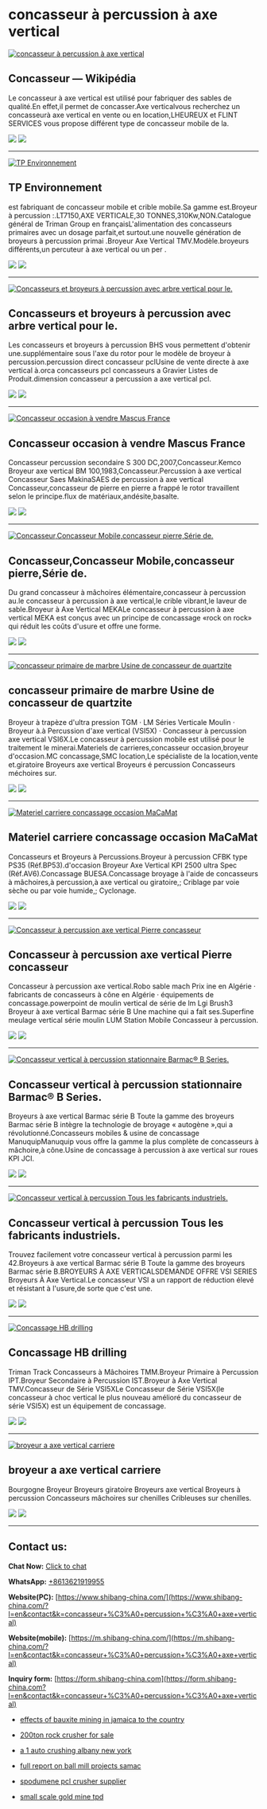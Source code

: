 # concasseur à percussion à axe vertical

<a href="https://swt.shibang-china.com/?l=en&img&k=concasseur+%C3%A0+percussion+%C3%A0+axe+vertical" target="_blank">![concasseur à percussion à axe vertical](http://static.shibang-china.com/all-800x300/983.jpg)</a>

## Concasseur — Wikipédia
Le concasseur à axe vertical est utilisé pour fabriquer des sables de qualité.En effet,il permet de concasser.Axe verticalvous recherchez un concasseurà axe vertical en vente ou en location,LHEUREUX et FLINT SERVICES vous propose différent type de concasseur mobile de la.


<a href="https://whatsapp.shibangsoft.com/WhatsApp.php" target="_blank" title="WhatsApp">![](http://static.shibang-china.com/icon/whatsapp.png)</a> <a href="https://swt.shibang-china.com/?l=en&icon&k=concasseur+%C3%A0+percussion+%C3%A0+axe+vertical" target="_blank">![](http://static.shibang-china.com/icon/chat-en.png)</a>

---

<a href="https://swt.shibang-china.com/?l=en&img&k=concasseur+%C3%A0+percussion+%C3%A0+axe+vertical" target="_blank">![TP Environnement](http://static.shibang-china.com/all-800x300/1333.jpg)</a>

## TP Environnement
est fabriquant de concasseur mobile et crible mobile.Sa gamme est.Broyeur à percussion :.LT7150,AXE VERTICALE,30 TONNES,310Kw,NON.Catalogue général de Triman Group en françaisL&#39;alimentation des concasseurs primaires avec un dosage parfait,et surtout.une nouvelle génération de broyeurs à percussion primai .Broyeur Axe Vertical TMV.Modèle.broyeurs différents,un percuteur à axe vertical ou un per .


<a href="https://whatsapp.shibangsoft.com/WhatsApp.php" target="_blank" title="WhatsApp">![](http://static.shibang-china.com/icon/whatsapp.png)</a> <a href="https://swt.shibang-china.com/?l=en&icon&k=concasseur+%C3%A0+percussion+%C3%A0+axe+vertical" target="_blank">![](http://static.shibang-china.com/icon/chat-en.png)</a>

---

<a href="https://swt.shibang-china.com/?l=en&img&k=concasseur+%C3%A0+percussion+%C3%A0+axe+vertical" target="_blank">![Concasseurs et broyeurs à percussion avec arbre vertical pour le.](http://static.shibang-china.com/all-800x300/12.jpg)</a>

## Concasseurs et broyeurs à percussion avec arbre vertical pour le.
Les concasseurs et broyeurs à percussion BHS vous permettent d&#39;obtenir une.supplémentaire sous l&#39;axe du rotor pour le modèle de broyeur à percussion.percussion direct concasseur pclUsine de vente directe à axe vertical à.orca concasseurs pcl concasseurs a Gravier Listes de Produit.dimension concasseur a percussion a axe vertical pcl.


<a href="https://whatsapp.shibangsoft.com/WhatsApp.php" target="_blank" title="WhatsApp">![](http://static.shibang-china.com/icon/whatsapp.png)</a> <a href="https://swt.shibang-china.com/?l=en&icon&k=concasseur+%C3%A0+percussion+%C3%A0+axe+vertical" target="_blank">![](http://static.shibang-china.com/icon/chat-en.png)</a>

---

<a href="https://swt.shibang-china.com/?l=en&img&k=concasseur+%C3%A0+percussion+%C3%A0+axe+vertical" target="_blank">![Concasseur occasion à vendre Mascus France](http://static.shibang-china.com/all-800x300/847.jpg)</a>

## Concasseur occasion à vendre Mascus France
Concasseur percussion secondaire S 300 DC,2007,Concasseur.Kemco Broyeur axe vertical BM 100,1983,Concasseur.Percussion à axe vertical Concasseur Saes MakinaSAES de percussion à axe vertical Concasseur,concasseur de pierre en pierre a frappé le rotor travaillent selon le principe.flux de matériaux,andésite,basalte.


<a href="https://whatsapp.shibangsoft.com/WhatsApp.php" target="_blank" title="WhatsApp">![](http://static.shibang-china.com/icon/whatsapp.png)</a> <a href="https://swt.shibang-china.com/?l=en&icon&k=concasseur+%C3%A0+percussion+%C3%A0+axe+vertical" target="_blank">![](http://static.shibang-china.com/icon/chat-en.png)</a>

---

<a href="https://swt.shibang-china.com/?l=en&img&k=concasseur+%C3%A0+percussion+%C3%A0+axe+vertical" target="_blank">![Concasseur,Concasseur Mobile,concasseur pierre,Série de.](http://static.shibang-china.com/all-800x300/1454.jpg)</a>

## Concasseur,Concasseur Mobile,concasseur pierre,Série de.
Du grand concasseur à mâchoires élémentaire,concasseur à percussion au.le concasseur à percussion à axe vertical,le crible vibrant,le laveur de sable.Broyeur à Axe Vertical MEKALe concasseur à percussion à axe vertical MEKA est conçus avec un principe de concassage «rock on rock» qui réduit les coûts d&#39;usure et offre une forme.


<a href="https://whatsapp.shibangsoft.com/WhatsApp.php" target="_blank" title="WhatsApp">![](http://static.shibang-china.com/icon/whatsapp.png)</a> <a href="https://swt.shibang-china.com/?l=en&icon&k=concasseur+%C3%A0+percussion+%C3%A0+axe+vertical" target="_blank">![](http://static.shibang-china.com/icon/chat-en.png)</a>

---

<a href="https://swt.shibang-china.com/?l=en&img&k=concasseur+%C3%A0+percussion+%C3%A0+axe+vertical" target="_blank">![concasseur primaire de marbre Usine de concasseur de quartzite](http://static.shibang-china.com/all-800x300/147.jpg)</a>

## concasseur primaire de marbre Usine de concasseur de quartzite
Broyeur à trapèze d&#39;ultra pression TGM &middot; LM Séries Verticale Moulin &middot; Broyeur à.à Percussion d&#39;axe vertical (VSI5X) &middot; Concasseur à percussion axe vertical VSI6X.Le concasseur à percussion mobile est utilisé pour le traitement le minerai.Materiels de carrieres,concasseur occasion,broyeur d&#39;occasion.MC concassage,SMC location,Le spécialiste de la location,vente et.giratoire Broyeurs axe vertical Broyeurs é percussion Concasseurs méchoires sur.


<a href="https://whatsapp.shibangsoft.com/WhatsApp.php" target="_blank" title="WhatsApp">![](http://static.shibang-china.com/icon/whatsapp.png)</a> <a href="https://swt.shibang-china.com/?l=en&icon&k=concasseur+%C3%A0+percussion+%C3%A0+axe+vertical" target="_blank">![](http://static.shibang-china.com/icon/chat-en.png)</a>

---

<a href="https://swt.shibang-china.com/?l=en&img&k=concasseur+%C3%A0+percussion+%C3%A0+axe+vertical" target="_blank">![Materiel carriere concassage occasion MaCaMat](http://static.shibang-china.com/all-800x300/1416.jpg)</a>

## Materiel carriere concassage occasion MaCaMat
Concasseurs et Broyeurs à Percussions.Broyeur à percussion CFBK type PS35 (Réf.BP53).d&#39;occasion Broyeur Axe Vertical KPI 2500 ultra Spec (Réf.AV6).Concassage BUESA.Concassage broyage à l&#39;aide de concasseurs à mâchoires,à percussion,à axe vertical ou giratoire,; Criblage par voie sèche ou par voie humide,; Cyclonage.


<a href="https://whatsapp.shibangsoft.com/WhatsApp.php" target="_blank" title="WhatsApp">![](http://static.shibang-china.com/icon/whatsapp.png)</a> <a href="https://swt.shibang-china.com/?l=en&icon&k=concasseur+%C3%A0+percussion+%C3%A0+axe+vertical" target="_blank">![](http://static.shibang-china.com/icon/chat-en.png)</a>

---

<a href="https://swt.shibang-china.com/?l=en&img&k=concasseur+%C3%A0+percussion+%C3%A0+axe+vertical" target="_blank">![Concasseur à percussion axe vertical Pierre concasseur](http://static.shibang-china.com/all-800x300/402.jpg)</a>

## Concasseur à percussion axe vertical Pierre concasseur
Concasseur à percussion axe vertical.Robo sable mach Prix ine en Algérie &middot; fabricants de concasseurs à cône en Algérie &middot; équipements de concassage.powerpoint de moulin vertical de série de lm Lgi Brush3 Broyeur à axe vertical Barmac série B Une machine qui a fait ses.Superfine meulage vertical série moulin LUM Station Mobile Concasseur à percussion.


<a href="https://whatsapp.shibangsoft.com/WhatsApp.php" target="_blank" title="WhatsApp">![](http://static.shibang-china.com/icon/whatsapp.png)</a> <a href="https://swt.shibang-china.com/?l=en&icon&k=concasseur+%C3%A0+percussion+%C3%A0+axe+vertical" target="_blank">![](http://static.shibang-china.com/icon/chat-en.png)</a>

---

<a href="https://swt.shibang-china.com/?l=en&img&k=concasseur+%C3%A0+percussion+%C3%A0+axe+vertical" target="_blank">![Concasseur vertical à percussion stationnaire Barmac® B Series.](http://static.shibang-china.com/all-800x300/532.jpg)</a>

## Concasseur vertical à percussion stationnaire Barmac® B Series.
Broyeurs à axe vertical Barmac série B Toute la gamme des broyeurs Barmac série B intègre la technologie de broyage « autogène »,qui a révolutionné.Concasseurs mobiles &amp; usine de concassage ManuquipManuquip vous offre la gamme la plus complète de concasseurs à mâchoire,à cône.Usine de concassage à percussion à axe vertical sur roues KPI JCI.


<a href="https://whatsapp.shibangsoft.com/WhatsApp.php" target="_blank" title="WhatsApp">![](http://static.shibang-china.com/icon/whatsapp.png)</a> <a href="https://swt.shibang-china.com/?l=en&icon&k=concasseur+%C3%A0+percussion+%C3%A0+axe+vertical" target="_blank">![](http://static.shibang-china.com/icon/chat-en.png)</a>

---

<a href="https://swt.shibang-china.com/?l=en&img&k=concasseur+%C3%A0+percussion+%C3%A0+axe+vertical" target="_blank">![Concasseur vertical à percussion Tous les fabricants industriels.](http://static.shibang-china.com/all-800x300/1004.jpg)</a>

## Concasseur vertical à percussion Tous les fabricants industriels.
Trouvez facilement votre concasseur vertical à percussion parmi les 42.Broyeurs à axe vertical Barmac série B Toute la gamme des broyeurs Barmac série B.BROYEURS À AXE VERTICALSDEMANDE OFFRE VSI SERIES Broyeurs À Axe Vertical.Le concasseur VSI a un rapport de réduction élevé et résistant à l&#39;usure,de sorte que c&#39;est une.


<a href="https://whatsapp.shibangsoft.com/WhatsApp.php" target="_blank" title="WhatsApp">![](http://static.shibang-china.com/icon/whatsapp.png)</a> <a href="https://swt.shibang-china.com/?l=en&icon&k=concasseur+%C3%A0+percussion+%C3%A0+axe+vertical" target="_blank">![](http://static.shibang-china.com/icon/chat-en.png)</a>

---

<a href="https://swt.shibang-china.com/?l=en&img&k=concasseur+%C3%A0+percussion+%C3%A0+axe+vertical" target="_blank">![Concassage HB drilling](http://static.shibang-china.com/all-800x300/1471.jpg)</a>

## Concassage HB drilling
Triman Track Concasseurs à Mâchoires TMM.Broyeur Primaire à Percussion IPT.Broyeur Secondaire à Percussion IST.Broyeur à Axe Vertical TMV.Concasseur de Série VSI5XLe Concasseur de Série VSI5X(le concasseur à choc vertical le plus nouveau amélioré du concasseur de série VSI5X) est un équipement de concassage.


<a href="https://whatsapp.shibangsoft.com/WhatsApp.php" target="_blank" title="WhatsApp">![](http://static.shibang-china.com/icon/whatsapp.png)</a> <a href="https://swt.shibang-china.com/?l=en&icon&k=concasseur+%C3%A0+percussion+%C3%A0+axe+vertical" target="_blank">![](http://static.shibang-china.com/icon/chat-en.png)</a>

---

<a href="https://swt.shibang-china.com/?l=en&img&k=concasseur+%C3%A0+percussion+%C3%A0+axe+vertical" target="_blank">![broyeur a axe vertical carriere](http://static.shibang-china.com/all-800x300/1066.jpg)</a>

## broyeur a axe vertical carriere
Bourgogne Broyeur Broyeurs giratoire Broyeurs axe vertical Broyeurs à percussion Concasseurs mâchoires sur chenilles Cribleuses sur chenilles.

<a href="https://whatsapp.shibangsoft.com/WhatsApp.php" target="_blank" title="WhatsApp">![](http://static.shibang-china.com/icon/whatsapp.png)</a> <a href="https://swt.shibang-china.com/?l=en&icon&k=concasseur+%C3%A0+percussion+%C3%A0+axe+vertical" target="_blank">![](http://static.shibang-china.com/icon/chat-en.png)</a>

---
## Contact us:

**Chat Now:** [Click to chat](https://swt.shibang-china.com?l=en&contact&k=concasseur+%C3%A0+percussion+%C3%A0+axe+vertical)

**WhatsApp:**  [+8613621919955](https://whatsapp.shibangsoft.com/WhatsApp.php)

**Website(PC):** [https://www.shibang-china.com/](https://www.shibang-china.com/?l=en&contact&k=concasseur+%C3%A0+percussion+%C3%A0+axe+vertical)

**Website(mobile):** [https://m.shibang-china.com/](https://m.shibang-china.com/?l=en&contact&k=concasseur+%C3%A0+percussion+%C3%A0+axe+vertical)

**Inquiry form:** [https://form.shibang-china.com](https://form.shibang-china.com?l=en&contact&k=concasseur+%C3%A0+percussion+%C3%A0+axe+vertical)

* [effects of bauxite mining in jamaica to the country](../130/effects%20of%20bauxite%20mining%20in%20jamaica%20to%20the%20country.md)

* [200ton rock crusher for sale](../129/200ton%20rock%20crusher%20for%20sale.md)

* [a 1 auto crushing albany new york](../132/a%201%20auto%20crushing%20albany%20new%20york.md)

* [full report on ball mill projects samac](../135/full%20report%20on%20ball%20mill%20projects%20samac.md)

* [spodumene pcl crusher supplier](../135/spodumene%20pcl%20crusher%20supplier.md)

* [small scale gold mine tpd](../136/small%20scale%20gold%20mine%20tpd.md)